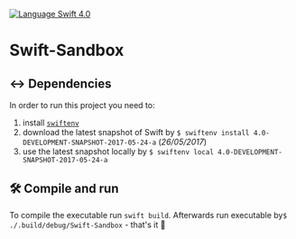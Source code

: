 [![Language Swift 4.0](https://img.shields.io/badge/Language-Swift%204.0-orange.svg)](https://swift.org)

# Swift-Sandbox

## ↔️ Dependencies
In order to run this project you need to:
1. install [`swiftenv`](https://github.com/kylef/swiftenv) 
2. download the latest snapshot of Swift by `$ swiftenv install 4.0-DEVELOPMENT-SNAPSHOT-2017-05-24-a` (_26/05/2017_)
3. use the latest snapshot locally by `$ swiftenv local 4.0-DEVELOPMENT-SNAPSHOT-2017-05-24-a`

## 🛠 Compile and run
To compile the executable run `swift build`. Afterwards run executable by`$ ./.build/debug/Swift-Sandbox` - that's it 🎉
